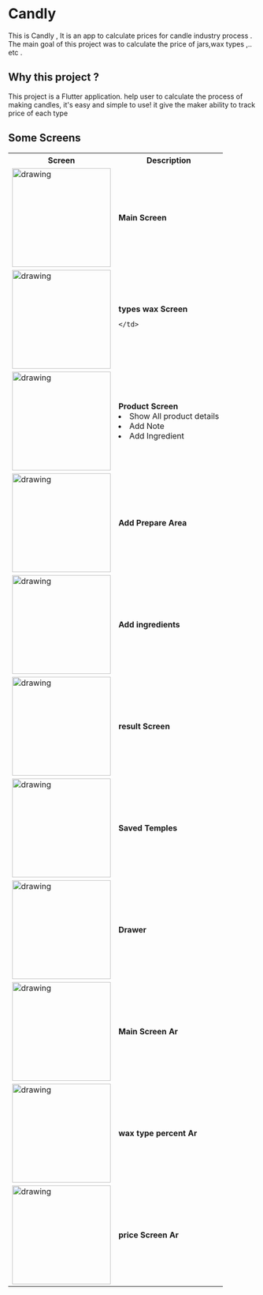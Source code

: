 # Candly

This is Candly , It is an app to calculate prices for candle industry process . The main goal of this project was to calculate the price of jars,wax types ,.. etc .

## Why this project ?

This project is a Flutter application. help user to calculate the process of making candles, it's easy and simple to use!
it give the maker ability to track price of each type

## Some Screens

<table>
  <tr>
    <th>Screen</th>
    <th>Description</th>
    
  </tr>
  <tr>
    <td> <img src="./Images_For_Read_ME/Screenshot_1709419817.png" alt="drawing" width="200"/></td>
    <td><strong>Main Screen</strong></td>
    
  </tr>
  <tr>
    <td> <img src="./Images_For_Read_ME/Screenshot_1709419891.png" alt="drawing" width="200"/></td>
    <td>
    <strong>types wax Screen</strong>
   
    </td>
    
  </tr>
  <tr>
    <td> <img src="./Images_For_Read_ME/Screenshot_1709419894.png" alt="drawing" width="200"/></td>
    <td>  <strong>Product Screen</strong>
    <li>Show All product details</li>
    <li>Add Note</li>
    <li>Add Ingredient</li>
    </td>
    
  </tr>
  <tr>
    <td> <img src="./Images_For_Read_ME/Screenshot_1709419894.png" alt="drawing" width="200"/></td>
    <td><strong>Add Prepare Area </strong></td>
    
  </tr>

  <tr>
    <td> <img src="./Images_For_Read_ME/Screenshot_1709419914.png" alt="drawing" width="200"/></td>
    <td><strong>Add ingredients</strong></td>
    
  </tr>
  <tr>
    <td> <img src="./Images_For_Read_ME/Screenshot_1709419916.png" alt="drawing" width="200"/></td>
    <td><strong>result Screen</strong></td>
    
  </tr>
  <tr>
    <td> <img src="./Images_For_Read_ME/Screenshot_1709419927.png" alt="drawing" width="200"/></td>
    <td><strong>Saved Temples</strong></td>
    
  </tr>
  <tr>
    <td> <img src="./Images_For_Read_ME/Screenshot_1709419946.png" alt="drawing" width="200"/></td>
    <td><strong>Drawer</strong></td>

  <tr>
    <td> <img src="./Images_For_Read_ME/Screenshot_1709419952.png" alt="drawing" width="200"/></td>
    <td><strong>Main Screen Ar </strong></td>
    
  </tr>
  <tr>
    <td> <img src="./Images_For_Read_ME/Screenshot_1709419960.png" alt="drawing" width="200"/></td>
    <td><strong>wax type percent Ar</strong></td>
    
  </tr>
  <tr>
    <td> <img src="./Images_For_Read_ME/Screenshot_1709419997.png" alt="drawing" width="200"/></td>
    <td><strong>price Screen Ar </strong></td>
    
  </tr>

</table>
